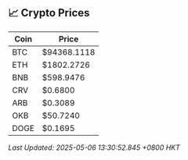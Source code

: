 ## 📈 Crypto Prices

| Coin | Price |
| ---- | ----- |
| BTC | $94368.1118 |
| ETH | $1802.2726 |
| BNB | $598.9476 |
| CRV | $0.6800 |
| ARB | $0.3089 |
| OKB | $50.7240 |
| DOGE | $0.1695 |

_Last Updated: 2025-05-06 13:30:52.845 +0800 HKT_